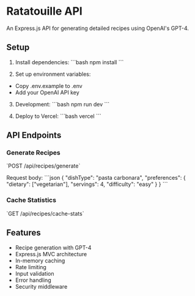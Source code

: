 # Ratatouille API

An Express.js API for generating detailed recipes using OpenAI's GPT-4.

## Setup

1. Install dependencies:
\`\`\`bash
npm install
\`\`\`

2. Set up environment variables:
- Copy .env.example to .env
- Add your OpenAI API key

3. Development:
\`\`\`bash
npm run dev
\`\`\`

4. Deploy to Vercel:
\`\`\`bash
vercel
\`\`\`

## API Endpoints

### Generate Recipes
\`POST /api/recipes/generate\`

Request body:
\`\`\`json
{
  "dishType": "pasta carbonara",
  "preferences": {
    "dietary": ["vegetarian"],
    "servings": 4,
    "difficulty": "easy"
  }
}
\`\`\`

### Cache Statistics
\`GET /api/recipes/cache-stats\`

## Features
- Recipe generation with GPT-4
- Express.js MVC architecture
- In-memory caching
- Rate limiting
- Input validation
- Error handling
- Security middleware